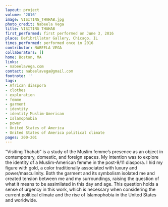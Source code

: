 ```yaml
---
layout: project
volume: '2016'
image: VISITING_THAHAB.jpg
photo_credit: Nabeela Vega
title: VISITING THAHAB
first_performed: first performed on June 3, 2016
place: Defibrillator Gallery, Chicago, IL
times_performed: performed once in 2016
contributor: NABEELA VEGA
collaborators: []
home: Boston, MA
links:
- nabeelavega.com
contact: nabeelavega@gmail.com
footnote: ''
tags:
- African diaspora
- clothes
- exploration
- femme
- garment
- identity
- identity Muslim-American
- Islamophobia
- power
- United States of America
- United States of America political climate
pages: 200-201
---
```


“Visiting Thahab” is a study of the Muslim femme’s presence as an object in contemporary, domestic, and foreign spaces. My intention was to explore the identity of a Muslim-American femme in the post-9/11 diaspora. I hid my figure with gold, a color traditionally associated with luxury and power/masculinity. Both the garment and its symbolism isolated me and created tension between me and my surroundings, raising the question of what it means to be assimilated in this day and age. This question holds a sense of urgency in this work, which is necessary when considering the current political climate and the rise of Islamophobia in the United States and worldwide.
